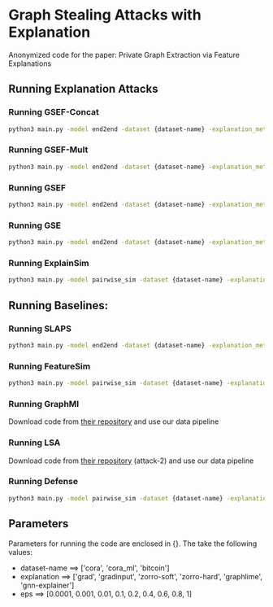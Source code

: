 # Graph Stealing Attacks with Explanation
Anonymized code for the paper: Private Graph Extraction via Feature Explanations

## Running Explanation Attacks

### Running GSEF-Concat
```bash
python3 main.py -model end2end -dataset {dataset-name} -explanation_method {explanation} -ntrials 10 -attack_type gsef_concat 
```

### Running GSEF-Mult
```bash
python3 main.py -model end2end -dataset {dataset-name} -explanation_method {explanation} -ntrials 10 -attack_type gsef_mult
```

### Running GSEF
```bash
python3 main.py -model end2end -dataset {dataset-name} -explanation_method {explanation} -use_exp_as_reconstruction_loss 1 -ntrials 10 -attack_type gsef
```

### Running GSE
```bash
python3 main.py -model end2end -dataset {dataset-name} -explanation_method {explanation} -ntrials 10 -attack_type gse
```

### Running ExplainSim
```bash
python3 main.py -model pairwise_sim -dataset {dataset-name} -explanation_method {explanation} -ntrials 10 -attack_type explainsim
```

## Running Baselines:

### Running SLAPS
```bash
python3 main.py -model end2end -dataset {dataset-name} -explanation_method {explanation} -ntrials 10 -attack_type slaps
```

### Running FeatureSim
```bash
python3 main.py -model pairwise_sim -dataset {dataset-name} -explanation_method {explanation} -ntrials 10 -attack_type featuresim
```

### Running GraphMI
Download code from [their repository](https://github.com/zaixizhang/GraphMI) and use our data pipeline

### Running LSA
Download code from [their repository](https://github.com/xinleihe/link_stealing_attack) (attack-2) and use our data pipeline


### Running Defense
```bash
python3 main.py -model pairwise_sim -dataset {dataset-name} -explanation_method zorro-hard -ntrials 10 -attack_type explainsim -use_defense 5 -epsilon {eps}
```

## Parameters
Parameters for running the code are enclosed in {}. The take the following values:
- dataset-name ==> ['cora', 'cora_ml', 'bitcoin']
- explanation ==> ['grad', 'gradinput', 'zorro-soft', 'zorro-hard', 'graphlime', 'gnn-explainer']
- eps ==> [0.0001, 0.001, 0.01, 0.1, 0.2, 0.4, 0.6, 0.8, 1]
